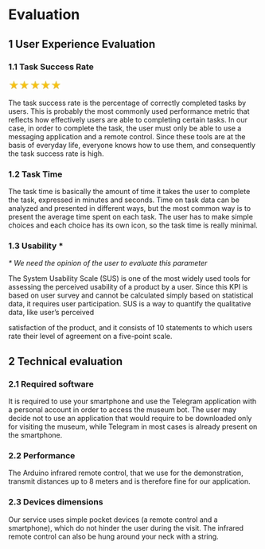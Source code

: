 # Evaluation

## 1 User Experience Evaluation

### 1.1 Task Success Rate ​ 
![stars5](/images/stars5.jpg)

The task success rate is the percentage of correctly completed tasks by users. This is
probably the most commonly used performance metric that reflects how effectively
users are able to completing certain tasks. In our case, in order to complete the task,
the user must only be able to use a messaging application and a remote control.
Since these tools are at the basis of everyday life, everyone knows how to use them,
and consequently the task success rate is high.

### 1.2 Task Time ​

The task time is basically the amount of time it takes the user to complete the task,
expressed in minutes and seconds. Time on task data can be analyzed and presented
in different ways, but the most common way is to present the average time spent on
each task. The user has to make simple choices and each choice has its own icon, so
the task time is really minimal.

### 1.3 Usability *

_* We need the opinion of the user to evaluate this parameter_

The System Usability Scale (SUS) is one of the most widely used tools for assessing
the perceived usability of a product by a user. Since this KPI is based on user survey
and cannot be calculated simply based on statistical data, it requires user
participation. SUS is a way to quantify the qualitative data, like user’s perceived


satisfaction of the product, and it consists of 10 statements to which users rate their
level of agreement on a five-point scale.

## 2 Technical evaluation

### 2.1 Required software

It is required to use your smartphone and use the Telegram application with a
personal account in order to access the museum bot.
The user may decide not to use an application that would require to be downloaded
only for visiting the museum, while Telegram in most cases is already present on the
smartphone.

### 2.2 Performance

The Arduino infrared remote control, that we use for the demonstration, transmit
distances up to 8 meters and is therefore fine for our application.

### 2.3 Devices dimensions

Our service uses simple pocket devices (a remote control and a smartphone), which
do not hinder the user during the visit.
The infrared remote control can also be hung around your neck with a string.

